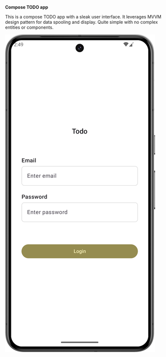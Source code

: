 **Compose TODO app**

This is a compose TODO app with a sleak user interface. It leverages MVVM design pattern for data spooling and display.
Quite simple with no complex entities or components. 

![Logo](Screenshot_20250805_145005.png)
